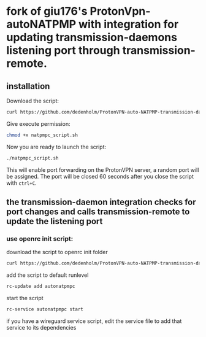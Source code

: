 # fork of giu176's ProtonVpn-autoNATPMP with integration for updating transmission-daemons listening port through transmission-remote.

## installation

Download the script:
 ```sh
curl https://github.com/dedenholm/ProtonVPN-auto-NATPMP-transmission-daemon-integration/blob/main/natpmpc_script_transmission-remote.sh -o natpmpc_script.sh
```
 Give execute permission:
 ```sh
chmod +x natpmpc_script.sh
```
Now you are ready to launch the script:
 ```sh
./natpmpc_script.sh
```
This will enable port forwarding on the ProtonVPN server, a random port will be assigned. The port will be closed 60 seconds after you close the script with `ctrl+C`.

## the transmission-daemon integration checks for port changes and calls transmission-remote to update the listening port


### use openrc init script:

download the script to openrc init folder
```sh 
curl https://github.com/dedenholm/ProtonVPN-auto-NATPMP-transmission-daemon-integration/blob/main/openrc-init-script -o /etc/init.d/autonatpmpc
```
add the script to default runlevel
```sh
rc-update add autonatpmpc
```

start the script 


```sh 
rc-service autonatpmpc start
```

if you have a wireguard service script, edit the service file to add that service to its dependencies
